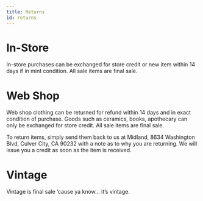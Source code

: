 ```yaml
---
title: Returns
id: returns
---
```

# In-Store

In-store purchases can be exchanged for store credit or new item within 14 days if in mint condition.  All sale items are final sale.

# Web Shop

Web shop clothing can be returned for refund within 14 days and in exact condition of purchase. Goods such as ceramics, books, apothecary can only be exchanged for store credit.  All sale items are final sale.

To return items, simply send them back to us at Midland, 8634 Washington Blvd, Culver City, CA 90232 with a note as to why you are returning.  We will issue you a credit as soon as the item is received.

# Vintage

Vintage is final sale ‘cause ya know… it’s vintage.
